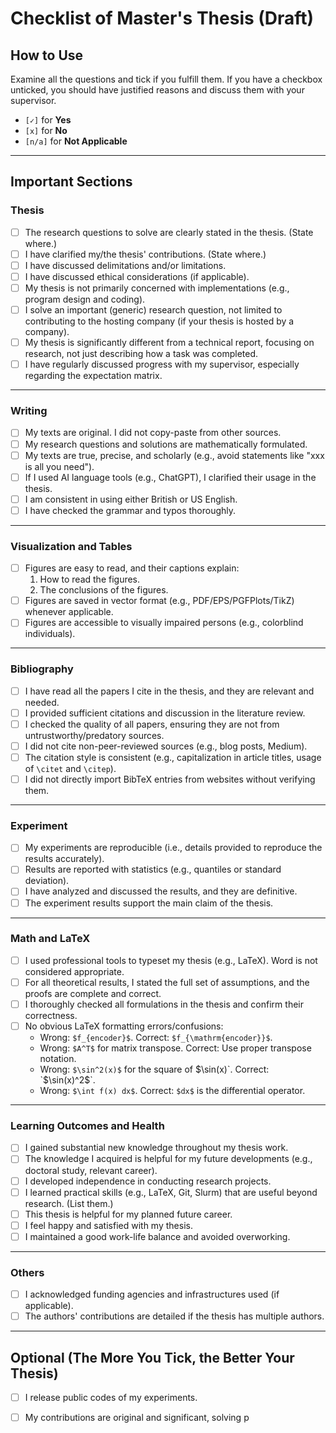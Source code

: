 # Checklist of Master's Thesis (Draft)

## How to Use
Examine all the questions and tick if you fulfill them. If you have a checkbox unticked, you should have justified reasons and discuss them with your supervisor.
- `[✓]` for **Yes**
- `[x]` for **No**
- `[n/a]` for **Not Applicable**
---

## Important Sections

### Thesis
- [ ] The research questions to solve are clearly stated in the thesis. (State where.)
- [ ] I have clarified my/the thesis' contributions. (State where.)
- [ ] I have discussed delimitations and/or limitations.
- [ ] I have discussed ethical considerations (if applicable).
- [ ] My thesis is not primarily concerned with implementations (e.g., program design and coding).
- [ ] I solve an important (generic) research question, not limited to contributing to the hosting company (if your thesis is hosted by a company).
- [ ] My thesis is significantly different from a technical report, focusing on research, not just describing how a task was completed.
- [ ] I have regularly discussed progress with my supervisor, especially regarding the expectation matrix.

---

### Writing
- [ ] My texts are original. I did not copy-paste from other sources.
- [ ] My research questions and solutions are mathematically formulated.
- [ ] My texts are true, precise, and scholarly (e.g., avoid statements like "xxx is all you need").
- [ ] If I used AI language tools (e.g., ChatGPT), I clarified their usage in the thesis.
- [ ] I am consistent in using either British or US English.
- [ ] I have checked the grammar and typos thoroughly.

---

### Visualization and Tables
- [ ] Figures are easy to read, and their captions explain:
  1. How to read the figures.
  2. The conclusions of the figures.
- [ ] Figures are saved in vector format (e.g., PDF/EPS/PGFPlots/TikZ) whenever applicable.
- [ ] Figures are accessible to visually impaired persons (e.g., colorblind individuals).

---

### Bibliography
- [ ] I have read all the papers I cite in the thesis, and they are relevant and needed.
- [ ] I provided sufficient citations and discussion in the literature review.
- [ ] I checked the quality of all papers, ensuring they are not from untrustworthy/predatory sources.
- [ ] I did not cite non-peer-reviewed sources (e.g., blog posts, Medium).
- [ ] The citation style is consistent (e.g., capitalization in article titles, usage of `\citet` and `\citep`).
- [ ] I did not directly import BibTeX entries from websites without verifying them.

---

### Experiment
- [ ] My experiments are reproducible (i.e., details provided to reproduce the results accurately).
- [ ] Results are reported with statistics (e.g., quantiles or standard deviation).
- [ ] I have analyzed and discussed the results, and they are definitive.
- [ ] The experiment results support the main claim of the thesis.

---

### Math and LaTeX
- [ ] I used professional tools to typeset my thesis (e.g., LaTeX). Word is not considered appropriate.
- [ ] For all theoretical results, I stated the full set of assumptions, and the proofs are complete and correct.
- [ ] I thoroughly checked all formulations in the thesis and confirm their correctness.
- [ ] No obvious LaTeX formatting errors/confusions:
  - Wrong: `$f_{encoder}$`. Correct: `$f_{\mathrm{encoder}}$`.
  - Wrong: `$A^T$` for matrix transpose. Correct: Use proper transpose notation.
  - Wrong: `$\sin^2(x)$` for the square of $\sin(x)`. Correct: `$\sin(x)^2$`.
  - Wrong: `$\int f(x) dx$`. Correct: `$dx$` is the differential operator.

---

### Learning Outcomes and Health
- [ ] I gained substantial new knowledge throughout my thesis work.
- [ ] The knowledge I acquired is helpful for my future developments (e.g., doctoral study, relevant career).
- [ ] I developed independence in conducting research projects.
- [ ] I learned practical skills (e.g., LaTeX, Git, Slurm) that are useful beyond research. (List them.)
- [ ] This thesis is helpful for my planned future career.
- [ ] I feel happy and satisfied with my thesis.
- [ ] I maintained a good work-life balance and avoided overworking.

---

### Others
- [ ] I acknowledged funding agencies and infrastructures used (if applicable).
- [ ] The authors' contributions are detailed if the thesis has multiple authors.

---

## Optional (The More You Tick, the Better Your Thesis)
- [ ] I release public codes of my experiments.
- [ ] My contributions are original and significant, solving p

